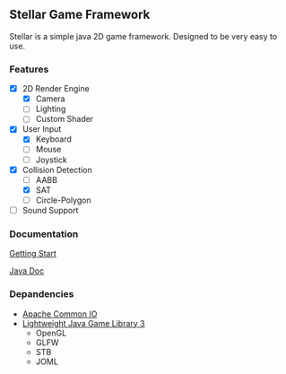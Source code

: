 ## Stellar Game Framework

Stellar is a simple java 2D game framework. 
Designed to be very easy to use.

### Features

- [x] 2D Render Engine
    - [x] Camera
    - [ ] Lighting
    - [ ] Custom Shader
- [x] User Input
    - [x] Keyboard
    - [ ] Mouse
    - [ ] Joystick
- [x] Collision Detection
    - [ ] AABB
    - [x] SAT
    - [ ] Circle-Polygon
- [ ] Sound Support

### Documentation
[Getting Start](https://git.chifumi.net/delta047/stellar/wiki/Getting-Start)

[Java Doc]()

### Depandencies
- [Apache Common IO](http://commons.apache.org/proper/commons-io/)
- [Lightweight Java Game Library 3](https://www.lwjgl.org/customize)
    - OpenGL
    - GLFW
    - STB
    - JOML
